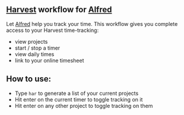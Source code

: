 ## [Harvest][1] workflow for [Alfred][2]

Let [Alfred][2] help you track your time. This workflow gives you complete access to your Harvest time-tracking:

* view projects
* start / stop a timer
* view daily times
* link to your online timesheet

## How to use:

* Type `har` to generate a list of your current projects
* Hit enter on the current timer to toggle tracking on it
* Hit enter on any other project to toggle tracking on them


[1]: http://www.getharvest.com/
[2]: http://www.alfredapp.com/
